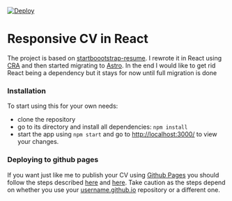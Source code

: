 [![Deploy](https://github.com/sjwilczynski/sjwilczynski.github.io/actions/workflows/gh-pages-deploy.yml/badge.svg)](https://github.com/sjwilczynski/sjwilczynski.github.io/actions/workflows/gh-pages-deploy.yml)

# Responsive CV in React

The project is based on [startboootstrap-resume](https://github.com/BlackrockDigital/startbootstrap-resume).
I rewrote it in React using [CRA](https://create-react-app.dev/) and then started migrating to [Astro](https://docs.astro.build/en/getting-started/). In the end I would like to get rid React being a dependency but it stays for now until full migration is done

### Installation

To start using this for your own needs:

- clone the repository
- go to its directory and install all dependencies: `npm install`
- start the app using `npm start` and go to [http://localhost:3000/](http://localhost:3000/) to view your changes.

### Deploying to github pages

If you want just like me to publish your CV using [Github Pages](https://pages.github.com/) you should follow the steps
described [here](https://facebook.github.io/create-react-app/docs/deployment) and [here](https://dev.to/javascripterika/deploy-a-react-app-as-a-github-user-page-with-yarn-3fka).
Take caution as the steps depend on whether you use your [username.github.io]() repository or a different one.
